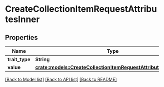 # CreateCollectionItemRequestAttributesInner

## Properties

Name | Type | Description | Notes
------------ | ------------- | ------------- | -------------
**trait_type** | **String** |  | 
**value** | [**crate::models::CreateCollectionItemRequestAttributesInnerValue**](createCollectionItem_request_attributes_inner_value.md) |  | 

[[Back to Model list]](../README.md#documentation-for-models) [[Back to API list]](../README.md#documentation-for-api-endpoints) [[Back to README]](../README.md)


